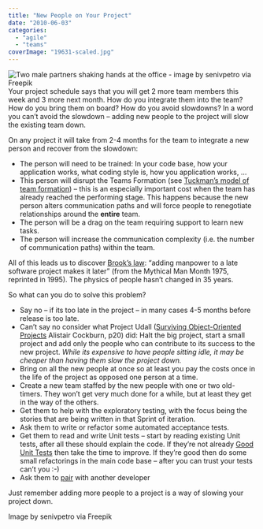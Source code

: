 ```yaml
---
title: "New People on Your Project"
date: "2010-06-03"
categories: 
  - "agile"
  - "teams"
coverImage: "19631-scaled.jpg"
---
```


![Two male partners shaking hands at the office - image by senivpetro via Freepik](src/content/blog/new-people-on-your-project/images/19631-1024x683.jpg)Your project schedule says that you will get 2 more team members this week and 3 more next month. How do you integrate them into the team? How do you bring them on board? How do you avoid slowdowns? In a word you can’t avoid the slowdown – adding new people to the project will slow the existing team down.

On any project it will take from 2-4 months for the team to integrate a new person and recover from the slowdown:

- The person will need to be trained: In your code base, how your application works, what coding style is, how you application works, …
- This person will disrupt the Teams Formation (see [Tuckman’s model of team formation](https://en.wikipedia.org/wiki/Tuckman%27s_stages_of_group_development)) – this is an especially important cost when the team has already reached the performing stage. This happens because the new person alters communication paths and will force people to renegotiate relationships around the **entire** team.
- The person will be a drag on the team requiring support to learn new tasks.
- The person will increase the communication complexity (i.e. the number of communication paths) within the team.

All of this leads us to discover [Brook’s law](https://en.wikipedia.org/wiki/Brooks's_law): “adding manpower to a late software project makes it later” (from the Mythical Man Month 1975, reprinted in 1995). The physics of people hasn’t changed in 35 years.

So what can you do to solve this problem?

- Say no – if its too late in the project – in many cases 4-5 months before release is too late.
- Can’t say no consider what Project Udall ([Surviving Object-Oriented Projects](https://www.amazon.com/gp/product/0201498340/&tag=notesfromatoo-20) Alistair Cockburn, p20) did: Halt the big project, start a small project and add only the people who can contribute to its success to the new project. _While its expensive to have people sitting idle, it may be cheaper than having them slow the project down._
- Bring on all the new people at once so at least you pay the costs once in the life of the project as opposed one person at a time.
- Create a new team staffed by the new people with one or two old-timers. They won’t get very much done for a while, but at least they get in the way of the others.
- Get them to help with the exploratory testing, with the focus being the stories that are being written in that Sprint of iteration.
- Ask them to write or refactor some automated acceptance tests.
- Get them to read and write Unit tests – start by reading existing Unit tests, after all these should explain the code. If they’re not already [Good Unit Tests](https://www.infoq.com/news/2009/07/Better-Unit-Tests/) then take the time to improve. If they’re good then do some small refactorings in the main code base – after you can trust your tests can’t you :-)
- Ask them to [pair](/blog/pair-programmin.html) with another developer

Just remember adding more people to a project is a way of slowing your project down.

Image by senivpetro via Freepik
